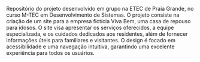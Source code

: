 Repositório do projeto desenvolvido em grupo na ETEC de Praia Grande, no curso M-TEC em Desenvolvimento de Sistemas. O projeto consiste na criação de um site para a empresa fictícia Viva Bem, uma casa de repouso para idosos. O site visa apresentar os serviços oferecidos, a equipe especializada, e os cuidados dedicados aos residentes, além de fornecer informações úteis para familiares e visitantes. O design é focado em acessibilidade e uma navegação intuitiva, garantindo uma excelente experiência para todos os usuários.